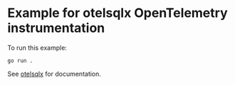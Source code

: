 # Example for otelsqlx OpenTelemetry instrumentation

To run this example:

```shell
go run .
```

See [otelsqlx](./..) for documentation.
